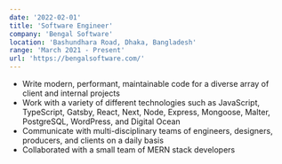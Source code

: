 ```yaml
---
date: '2022-02-01'
title: 'Software Engineer'
company: 'Bengal Software'
location: 'Bashundhara Road, Dhaka, Bangladesh'
range: 'March 2021 - Present'
url: 'https://bengalsoftware.com/'
---
```


- Write modern, performant, maintainable code for a diverse array of client and internal projects
- Work with a variety of different technologies such as JavaScript, TypeScript, Gatsby, React, Next, Node, Express, Mongoose, Malter, PostgreSQL, WordPress, and Digital Ocean
- Communicate with multi-disciplinary teams of engineers, designers, producers, and clients on a daily basis
- Collaborated with a small team of MERN stack developers
